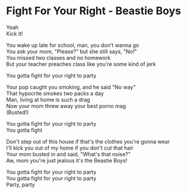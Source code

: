 # Fight For Your Right - Beastie Boys

Yeah\
Kick it!

You wake up late for school, man, you don't wanna go\
You ask your mom, "Please?" but she still says, "No!"\
You missed two classes and no homework\
But your teacher preaches class like you're some kind of jerk

You gotta fight for your right to party

Your pop caught you smoking, and he said "No way"\
That hypocrite smokes two packs a day\
Man, living at home is such a drag\
Now your mom threw away your best porno mag\
(Busted!)

You gotta fight for your right to party\
You gotta fight

Don't step out of this house if that's the clothes you're gonna wear\
I'll kick you out of my home if you don't cut that hair\
Your mom busted in and said, "What's that noise?"\
Aw, mom you're just jealous it's the Beastie Boys!

You gotta fight for your right to party\
You gotta fight for your right to party\
Party, party